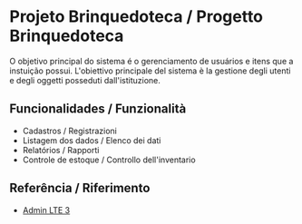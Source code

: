 
# Projeto Brinquedoteca / Progetto Brinquedoteca

O objetivo principal do sistema é o gerenciamento de usuários e itens que a instuição possui.
L'obiettivo principale del sistema è la gestione degli utenti e degli oggetti posseduti dall'istituzione.

## Funcionalidades / Funzionalità

- Cadastros / Registrazioni
- Listagem dos dados / Elenco dei dati
- Relatórios / Rapporti
- Controle de estoque / Controllo dell'inventario

## Referência / Riferimento

 - [Admin LTE 3](https://adminlte.io/themes/v3/)






